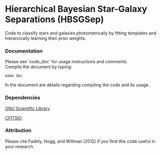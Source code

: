 Hierarchical Bayesian Star-Galaxy Separations (HBSGSep) 
=====

Code to classify stars and galaxies photometrically by fitting 
templates and hierarcically learning their prior weights.

### Documentation

Please see 'code_doc' for usage instructions and comments.  
Compile the document by typing:

	make doc

In the document are details regarding compiling the code and 
its usage.

### Dependencies

[GNU Scientific Library](http://www.gnu.org/software/gsl/)

[CFITSIO](http://heasarc.gsfc.nasa.gov/fitsio/)

### Attribution

Please cite Fadely, Hogg, and Willman (2012) if you find this
code useful in your research.

